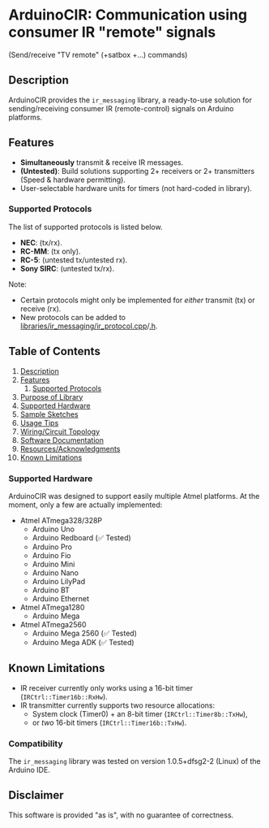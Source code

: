 [IRremote]: <http://www.righto.com/2009/08/multi-protocol-infrared-remote-library.html> "IRremote (Ken Shirriff)"

# ArduinoCIR: Communication using consumer IR "remote" signals

(Send/receive "TV remote" (+satbox +...) commands)

<a name="Description"></a>
## Description

ArduinoCIR provides the `ir_messaging` library, a ready-to-use solution for sending/receiving consumer IR (remote-control) signals on Arduino platforms.

<a name="Features"></a>
## Features

 - **Simultaneously** transmit & receive IR messages.
 - **(Untested)**: Build solutions supporting 2+ receivers or 2+ transmitters (Speed & hardware permitting).
 - User-selectable hardware units for timers (not hard-coded in library).

<a name="Protocols"></a>
### Supported Protocols

The list of supported protocols is listed below.

- **NEC**: (tx/rx).
- **RC-MM**: (tx only).
- **RC-5**: (untested tx/untested rx).
- **Sony SIRC**: (untested tx/rx).

Note:
 - Certain protocols might only be implemented for *either* transmit (tx) or receive (rx).
 - New protocols can be added to [libraries/ir\_messaging/ir\_protocol.cpp](libraries/ir_messaging/ir_protocol.cpp)/[.h](libraries/ir_messaging/ir_protocol.h).

## Table of Contents

 1. [Description](#Description)
 1. [Features](#Features)
    1. [Supported Protocols](#Protocols)
 1. [Purpose of Library](doc/purpose.md)
 1. [Supported Hardware](#Hardware)
 1. [Sample Sketches](libraries/ir_messaging/samples)
 1. [Usage Tips](doc/tips.md)
 1. [Wiring/Circuit Topology](doc/topology.md)
 1. [Software Documentation](doc/softwaredoc.md)
 1. [Resources/Acknowledgments](doc/resources_ack.md)
 1. [Known Limitations](#Limitations)

<a name="Hardware"></a>
### Supported Hardware

ArduinoCIR was designed to support easily multiple Atmel platforms.  At the moment, only a few are actually implemented:

 - Atmel ATmega328/328P
   - Arduino Uno
   - Arduino Redboard (&#x2705; Tested)
   - Arduino Pro
   - Arduino Fio
   - Arduino Mini
   - Arduino Nano
   - Arduino LilyPad
   - Arduino BT
   - Arduino Ethernet
 - Atmel ATmega1280
   - Arduino Mega
 - Atmel ATmega2560
   - Arduino Mega 2560 (&#x2705; Tested)
   - Arduino Mega ADK (&#x2705; Tested)

<a name="Limitations"></a>
## Known Limitations

 - IR receiver currently only works using a 16-bit timer (`IRCtrl::Timer16b::RxHw`).
 - IR transmitter currently supports two resource allocations:
   - System clock (Timer0) + an 8-bit timer (`IRCtrl::Timer8b::TxHw`),
   - or *two* 16-bit timers (`IRCtrl::Timer16b::TxHw`).

### Compatibility

The `ir_messaging` library was tested on version 1.0.5+dfsg2-2 (Linux) of the Arduino IDE.

<a name="Disclaimer"></a>
## Disclaimer

This software is provided "as is", with no guarantee of correctness.
